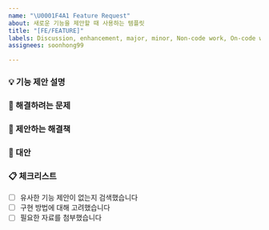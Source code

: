 ```yaml
---
name: "\U0001F4A1 Feature Request"
about: 새로운 기능을 제안할 때 사용하는 템플릿
title: "[FE/FEATURE]"
labels: Discussion, enhancement, major, minor, Non-code work, On-code work, urgent
assignees: soonhong99

---
```


### 💡 기능 제안 설명
<!-- 제안하시는 새로운 기능에 대해 설명해주세요 -->

### 🎯 해결하려는 문제
<!-- 이 기능이 해결하고자 하는 문제를 설명해주세요 -->

### 💭 제안하는 해결책
<!-- 문제를 해결하기 위한 구체적인 방법을 설명해주세요 -->

### 🔄 대안
<!-- 고려했던 다른 해결 방안이 있다면 설명해주세요 -->

### 📋 체크리스트
- [ ] 유사한 기능 제안이 없는지 검색했습니다
- [ ] 구현 방법에 대해 고려했습니다
- [ ] 필요한 자료를 첨부했습니다
